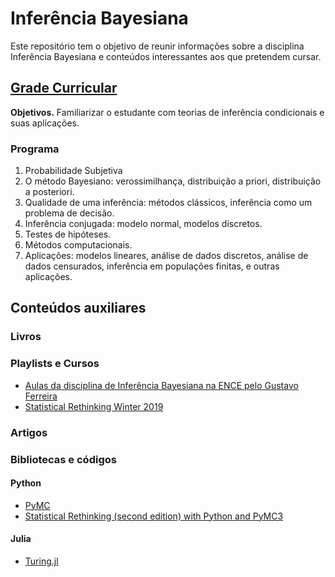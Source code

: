 # Inferência Bayesiana
Este repositório tem o objetivo de reunir informações sobre a disciplina Inferência Bayesiana e conteúdos interessantes aos que pretendem cursar. 

## [Grade Curricular](https://uspdigital.usp.br/jupiterweb/obterDisciplina?sgldis=SME0809&codcur=55071&codhab=4) 
**Objetivos.** Familiarizar o estudante com teorias de inferência condicionais e suas aplicações.

### Programa
1. Probabilidade Subjetiva
2. O método Bayesiano: verossimilhança, distribuição a priori, distribuição a posteriori.
3. Qualidade de uma inferência: métodos clássicos, inferência como um problema de decisão.
4. Inferência conjugada: modelo normal, modelos discretos.
5. Testes de hipóteses.
6. Métodos computacionais.
7. Aplicações: modelos lineares, análise de dados discretos, análise de dados censurados, inferência em populações finitas, e outras aplicações.


## Conteúdos auxiliares 

### Livros


### Playlists e Cursos
- [Aulas da disciplina de Inferência Bayesiana na ENCE pelo Gustavo Ferreira](https://www.youtube.com/watch?v=YKZ1euMRsbs&list=PL5nbzsxqG2FPrVmqbLafXqOrE3djThquN&ab_channel=GustavoFerreira)
- [Statistical Rethinking Winter 2019](https://www.youtube.com/watch?v=4WVelCswXo4&list=PLDcUM9US4XdNM4Edgs7weiyIguLSToZRI&ab_channel=RichardMcElreath)

### Artigos


### Bibliotecas e códigos
#### Python
- [PyMC](https://github.com/pymc-devs/pymc)
- [Statistical Rethinking (second edition) with Python and PyMC3](https://github.com/pymc-devs/resources/tree/master/Rethinking_2)
#### Julia
- [Turing.jl](https://turing.ml/stable/)
